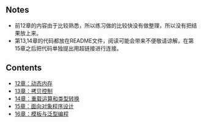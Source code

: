 ## Notes
- 前12章的内容由于比较熟悉，所以练习做的比较快没有做整理，所以没有把结果放上来。
- 第13,14章的代码都放在README文件，阅读可能会带来不便敬请谅解，在第15章之后把代码单独提出用超链接进行连接。

## Contents

- [12章：动态内存](12章)
- [13章：拷贝控制](13章)
- [14章：重载运算和类型转换](14章)
- [15章：面向对象程序设计](15章)
- [16章：模板与泛型编程](16章)